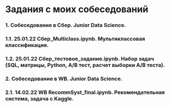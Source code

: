 # Задания с моих собеседований
### 1. Собеседование в Сбер. Junior Data Science.  
### 1.1. 25.01.22 Сбер_Multiclass.ipynb. Мультиклассовая классификация.  
### 1.2. 25.01.22 Сбер_тестовое_задание.ipynb. Набор задач (SQL, матрицы, Python, A/B тест, расчет выборки A/B теста).  
### 2. Собеседование в WB. Junior Data Science.  
### 2.1. 14.02.22 WB RecommSyst_final.ipynb. Рекомендательная система, задача с Kaggle.  

